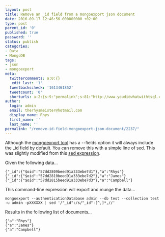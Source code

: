 ```yaml
---
layout: post
title: Remove an _id field from a mongoexport json document
date: 2016-09-17 12:46:56.000000000 +02:00
type: post
parent_id: '0'
published: true
password: ''
status: publish
categories:
- Data
- MongoDB
tags:
- json
- mongoexport
meta:
  twittercomments: a:0:{}
  _edit_last: '1'
  tweetbackscheck: '1613461852'
  tweetcount: '0'
  shorturls: a:2:{s:9:"permalink";s:81:"http://www.youdidwhatwithtsql.com/remove-id-field-mongoexport-json-document/2237/";s:7:"tinyurl";s:26:"http://tinyurl.com/j6curfu";}
author:
  login: admin
  email: therhysmeister@hotmail.com
  display_name: Rhys
  first_name: ''
  last_name: ''
permalink: "/remove-id-field-mongoexport-json-document/2237/"
---
```

Although the [mongoexport tool](https://docs.mongodb.com/manual/reference/program/mongoexport/#options) has a --fields option&nbsp;it will always include the \_id field by default. You can remove this with a simple line of sed. This was slightly modified from this [sed expression](http://unix.stackexchange.com/questions/168416/command-to-remove-a-portion-of-json-data-from-each-line).

Given the following data...

```
{"_id":{"$oid":"57dd2809beed91a333ebe7d1"},"a":"Rhys"}
{"_id":{"$oid":"57dd2810beed91a333ebe7d2"},"a":"James"}
{"_id":{"$oid":"57dd2815beed91a333ebe7d3"},"a":"Campbell"}
```

This command-line expression will export and munge the data...

```
mongoexport --authenticationDatabase admin --db test --collection test -u admin -pXXXXXX | sed '/"_id":/s/"_id":[^,]*,//'
```

Results in the following list of documents...

```
{"a":"Rhys"}
{"a":"James"}
{"a":"Campbell"}
```

